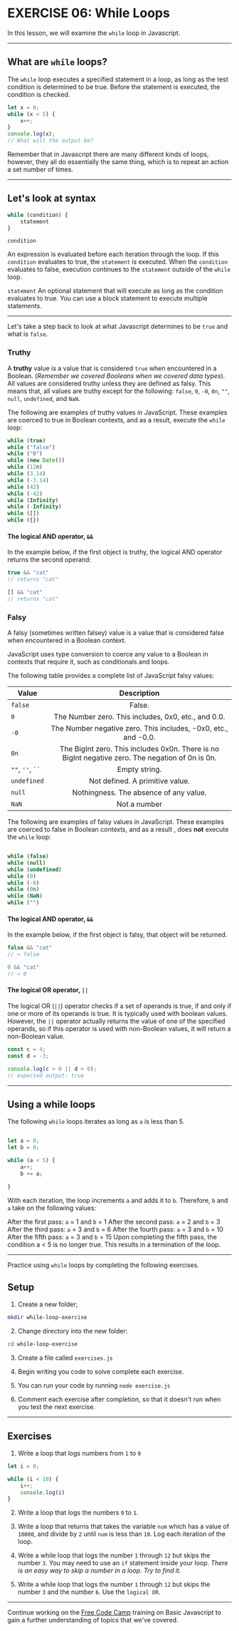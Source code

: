 # EXERCISE 06: While Loops

In this lesson, we will examine the `while` loop in Javascript.

---

## What are `while` loops?

The `while` loop executes a specified statement in a loop, as long as the test condition is determined to be true. Before the statement is executed, the condition is checked.

```javascript
let x = 0;
while (x < 5) {
    x++;
}
console.log(x);
// What will the output be?
```

Remember that in Javascript there are many different kinds of loops, however, they all do essentially the same thing, which is to repeat an action a set number of times.

---

## Let's look at syntax

```javascript
while (condition) {
    statement
}
```

`condition`

An expression is evaluated before each iteration through the loop. If this `condition` evaluates to true, the `statement` is executed. When the `condition` evaluates to false, execution continues to the `statement` outside of the `while` loop.


`statement`
An optional statement that will execute as long as the condition evaluates to true. You can use a block statement to execute multiple statements.


---

Let's take a step back to look at what Javascript determines to be `true` and what is `false`.

### Truthy

A **truthy** value is a value that is considered `true` when encountered in a Boolean. (*Remember we covered Booleans when we covered data types*). All values are considered truthy unless they are defined as falsy. This means that, all values are truthy except for the following: `false`, `0`, `-0`, `0n`, `""`, `null`, `undefined`, and `NaN`.

The following are examples of truthy values in JavaScript. These examples are coerced to true in Boolean contexts, and as a result, execute the `while` loop:

```javascript
while (true)
while ("false")
while ("0")
while (new Date())
while (12n)
while (3.14)
while (-3.14)
while (42)
while (-42)
while (Infinity)
while (-Infinity)
while ([])
while ({})

```

#### The logical AND operator, `&&`

In the example below, if the first object is truthy, the logical AND operator returns the second operand:

```js
true && "cat"
// returns "cat"

[] && "cat"
// returns "cat"
```


### Falsy

A falsy (sometimes written falsey) value is a value that is considered false when encountered in a Boolean context.

JavaScript uses type conversion to coerce any value to a Boolean in contexts that require it, such as conditionals and loops.

The following table provides a complete list of JavaScript falsy values:



|  Value             | Description                                                                                     |
|--------------------|:-----------------------------------------------------------------------------------------------:|
| `false`            | False.                                                                                          |
| `0`                | The Number zero. This includes, 0x0, etc., and 0.0.                                             |
| `-0`               | The Number negative zero. This includes, -0x0, etc., and -0.0.                                  | 
| `0n`               | The BigInt zero. This includes 0x0n. There is no BigInt negative zero. The negation of 0n is 0n.| 
| `""`, `''`, ` `` ` | Empty string.                                                                                   | 
| `undefined`        | Not defined. A primitive value.                                                                 | 
| `null`             | Nothingness. The absence of any value.                                                          | 
| `NaN`              | Not a number                                                                                    |


The following are examples of falsy values in JavaScript. These examples are coerced to false in Boolean contexts, and as a  result , does **not** execute the `while` loop:

```javascript

while (false)
while (null)
while (undefined)
while (0)
while (-0)
while (0n)
while (NaN)
while ("")

```

#### The logical AND operator, `&&`

In the example below, if the first object is falsy, that object will be returned.


```js
false && "cat"
// ↪ false

0 && "cat"
// ↪ 0
```


#### The logical OR operator, `||`

The logical OR (`||`) operator checks if a set of operands is true, if and only if one or more of its operands is true. It is typically used with boolean values. However, the `||` operator actually returns the value of one of the specified operands, so if this operator is used with non-Boolean values, it will return a non-Boolean value.

```js
const c = 4;
const d = -3;

console.log(c > 0 || d > 0);
// expected output: true
```

---

## Using a while loops

The following `while` loops iterates as long as `a` is less than 5.

```javascript

let a = 0;
let b = 0;

while (a < 5) {
    a++;
    b += a;

}
```

With each iteration, the loop increments `a` and adds it to `b`. Therefore, `b` and `a` take on the following values:

After the first pass: `a` = 1 and `b` = 1
After the second pass: `a` = 2 and `b` = 3
After the third pass: `a` = 3 and `b` = 6
After the fourth pass: `a` = 3 and `b` = 10
After the fifth pass: `a` = 3 and `b` = 15
Upon completing the fifth pass, the condition a < 5 is no longer true. This results in a termination of the loop.

---

Practice using `while` loops by completing the following exercises.

## Setup


1. Create a new folder;

```sh
mkdir while-loop-exercise
```

2. Change directory into the new folder:

```sh
cd while-loop-exercise
```

3. Create a file called `exercises.js`

4. Begin writing you code to solve complete each exercise.

5. You can run your code by running `node exercise.js` 

6. Comment each exercise after completion, so that it doesn't run when you test the next exercise.

---

## Exercises

1. Write a loop that logs numbers from `1` to `9`

```javascript
let i = 0;

while (i < 10) {
    i++;
    console.log(i)
}
```

2. Write a loop that logs the numbers `9` to `1`.

3. Write a loop that returns that takes the variable `num` which has a value of `10000`, and divide by `2` until `num` is less than `10`. Log each iteration of the loop.

4. Write a while loop that logs the number `1` through `12` but skips the number `3`. You may need to use an `if` statement inside your loop. *There is an easy way to skip a number in a loop. Try to find it.*

5. Write a while loop that logs the number `1` through `12` but skips the number `3` and the number `6`. Use the `logical OR`.

---


Continue working on the [Free Code Camp](https://www.freecodecamp.org/learn/javascript-algorithms-and-data-structures/) training on Basic Javascript to gain a further understanding of topics that we've covered.